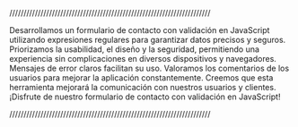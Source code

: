 ///////////////////////////////////////////////////////////////////////


Desarrollamos un formulario de contacto con validación en JavaScript utilizando expresiones regulares para garantizar datos precisos y seguros. Priorizamos la usabilidad, el diseño y la seguridad, permitiendo una experiencia sin complicaciones en diversos dispositivos y navegadores. Mensajes de error claros facilitan su uso. Valoramos los comentarios de los usuarios para mejorar la aplicación constantemente. Creemos que esta herramienta mejorará la comunicación con nuestros usuarios y clientes. ¡Disfrute de nuestro formulario de contacto con validación en JavaScript!


///////////////////////////////////////////////////////////////////////